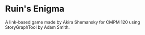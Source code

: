 # Ruin's Enigma

A link-based game made by Akira Shemansky for CMPM 120 using StoryGraphTool by Adam Smith.
